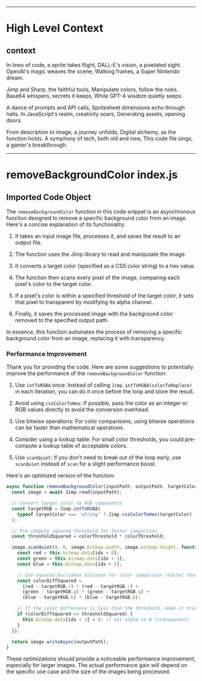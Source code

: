 

  ---
# High Level Context
## context
In lines of code, a sprite takes flight,
DALL-E's vision, a pixelated sight.
OpenAI's magic weaves the scene,
Walking frames, a Super Nintendo dream.

Jimp and Sharp, the faithful tools,
Manipulate colors, follow the rules.
Base64 whispers, secrets it keeps,
While GPT-4 wisdom quietly seeps.

A dance of prompts and API calls,
Spritesheet dimensions echo through halls.
In JavaScript's realm, creativity soars,
Generating assets, opening doors.

From description to image, a journey unfolds,
Digital alchemy, as the function holds.
A symphony of tech, both old and new,
This code file sings, a gamer's breakthrough.


---
# removeBackgroundColor index.js
## Imported Code Object
The `removeBackgroundColor` function in this code snippet is an asynchronous function designed to remove a specific background color from an image. Here's a concise explanation of its functionality:

1. It takes an input image file, processes it, and saves the result to an output file.

2. The function uses the Jimp library to read and manipulate the image.

3. It converts a target color (specified as a CSS color string) to a hex value.

4. The function then scans every pixel of the image, comparing each pixel's color to the target color.

5. If a pixel's color is within a specified threshold of the target color, it sets that pixel to transparent by modifying its alpha channel.

6. Finally, it saves the processed image with the background color removed to the specified output path.

In essence, this function automates the process of removing a specific background color from an image, replacing it with transparency.

### Performance Improvement

Thank you for providing the code. Here are some suggestions to potentially improve the performance of the `removeBackgroundColor` function:

1. Use `intToRGBA` once: Instead of calling `Jimp.intToRGBA(colorToReplace)` in each iteration, you can do it once before the loop and store the result.

2. Avoid using `cssColorToHex`: If possible, pass the color as an integer or RGB values directly to avoid the conversion overhead.

3. Use bitwise operations: For color comparisons, using bitwise operations can be faster than mathematical operations.

4. Consider using a lookup table: For small color thresholds, you could pre-compute a lookup table of acceptable colors.

5. Use `scanQuiet`: If you don't need to break out of the loop early, use `scanQuiet` instead of `scan` for a slight performance boost.

Here's an optimized version of the function:

```javascript
async function removeBackgroundColor(inputPath, outputPath, targetColor, colorThreshold = 0, options = {}) {
  const image = await Jimp.read(inputPath);

  // Convert target color to RGB components
  const targetRGB = Jimp.intToRGBA(
    typeof targetColor === 'string' ? Jimp.cssColorToHex(targetColor) : targetColor
  );

  // Pre-compute squared threshold for faster comparison
  const thresholdSquared = colorThreshold * colorThreshold;

  image.scanQuiet(0, 0, image.bitmap.width, image.bitmap.height, function (x, y, idx) {
    const red = this.bitmap.data[idx + 0];
    const green = this.bitmap.data[idx + 1];
    const blue = this.bitmap.data[idx + 2];

    // Use squared Euclidean distance for color comparison (faster than Jimp.colorDiff)
    const colorDiffSquared = 
      (red - targetRGB.r) * (red - targetRGB.r) +
      (green - targetRGB.g) * (green - targetRGB.g) +
      (blue - targetRGB.b) * (blue - targetRGB.b);

    // If the color difference is less than the threshold, make it transparent
    if (colorDiffSquared <= thresholdSquared) {
      this.bitmap.data[idx + 3] = 0; // Set alpha to 0 (transparent)
    }
  });

  return image.writeAsync(outputPath);
}
```

These optimizations should provide a noticeable performance improvement, especially for larger images. The actual performance gain will depend on the specific use case and the size of the images being processed.

  